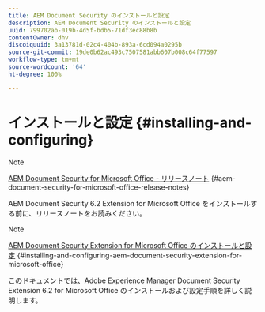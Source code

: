 ```yaml
---
title: AEM Document Security のインストールと設定
description: AEM Document Security のインストールと設定
uuid: 799702ab-019b-4d5f-bdb5-71df3ec88b8b
contentOwner: dhv
discoiquuid: 3a13781d-02c4-404b-893a-6cd094a0295b
source-git-commit: 19de0b62ac493c7507581abb607b008c64f77597
workflow-type: tm+mt
source-wordcount: '64'
ht-degree: 100%

---
```



# インストールと設定 {#installing-and-configuring}

>[!NOTE]
>
>[AEM Document Security for Microsoft Office - リリースノート](../document-security-extension-release-notes.md) {#aem-document-security-for-microsoft-office-release-notes}
>
>AEM Document Security 6.2 Extension for Microsoft Office をインストールする前に、リリースノートをお読みください。

>[!NOTE]
>
>[AEM Document Security Extension for Microsoft Office のインストールと設定](../installing-configuring-aemdsext.md) {#installing-and-configuring-aem-document-security-extension-for-microsoft-office}
>
>このドキュメントでは、Adobe Experience Manager Document Security Extension 6.2 for Microsoft Office のインストールおよび設定手順を詳しく説明します。

